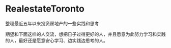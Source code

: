 # RealestateToronto
整理最近五年以来投资房地产的一些实践和思考

期望和下面这样的人交流，想把日子过得更好的人，并且愿意为此努力学习和实践的人，最好还是愿意安心学习、边实践边思考的人。
